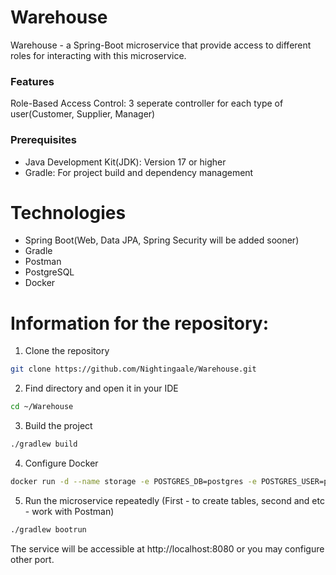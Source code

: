 # Warehouse
Warehouse - a Spring-Boot microservice that provide access to different roles for interacting with this microservice.

### Features

Role-Based Access Control: 3 seperate controller for each type of user(Customer, Supplier, Manager)

### Prerequisites
- Java Development Kit(JDK): Version 17 or higher
- Gradle: For project build and dependency management

# Technologies 

- Spring Boot(Web, Data JPA, Spring Security will be added sooner)
- Gradle
- Postman
- PostgreSQL
- Docker
  
# Information for the repository:

1. Clone the repository
 ```bash  
git clone https://github.com/Nightingaale/Warehouse.git
```
2. Find directory and open it in your IDE
 ```bash
cd ~/Warehouse
```
3. Build the project
 ```bash
./gradlew build
```
4. Configure Docker
 ``` bash
docker run -d --name storage -e POSTGRES_DB=postgres -e POSTGRES_USER=postgres -e POSTGRES_PASSWORD=secret -p 5432:5432 postgres:17.2-alpine3.20
```
5. Run the microservice repeatedly (First - to create tables, second and etc - work with Postman)
 ```bash
./gradlew bootrun
```
The service will be accessible at http://localhost:8080 or you may configure other port.
